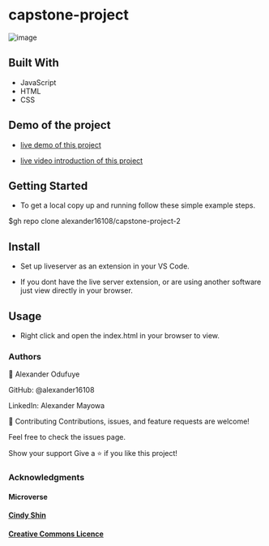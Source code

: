 

# capstone-project

![image](https://user-images.githubusercontent.com/60612329/124616483-0402e700-de6e-11eb-8b03-dd03c79f4b69.png)

## Built With
- JavaScript
- HTML
- CSS


## Demo of the project
- [live demo of this project](https://alexander16108.github.io/capstone-project-2)


- [live video introduction of this project](https://www.loom.com/share/04c26ee28dcd49cd9c80046849fe72c9)


## Getting Started
- To get a local copy up and running follow these simple example steps.




$gh repo clone alexander16108/capstone-project-2

## Install
- Set up liveserver as an extension in your VS Code.

- If you dont have the live server extension, or are using another software just view directly in your browser.

## Usage
- Right click and open the index.html in your browser to view.

### Authors
👤 Alexander Odufuye

GitHub: @alexander16108

LinkedIn: Alexander Mayowa


🤝 Contributing
Contributions, issues, and feature requests are welcome!

Feel free to check the issues page.

Show your support
Give a ⭐️ if you like this project!

### Acknowledgments
#### Microverse
#### [Cindy Shin](https://www.behance.net/adagio07)

#### [Creative Commons Licence](https://www.behance.net/gallery/29845175/CC-Global-Summit-2015)
